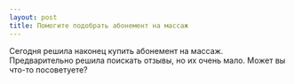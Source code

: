 ```yaml
---
layout: post 
title: Помогите подобрать абонемент на массаж 
--- 
```

Сегодня решила наконец купить абонемент на массаж. Предварительно решила поискать отзывы, но их очень мало. Может вы что-то посоветуете?
